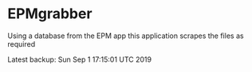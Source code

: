 # EPMgrabber
Using a database from the EPM app this application scrapes the files as required


Latest backup: Sun Sep 1 17:15:01 UTC 2019
